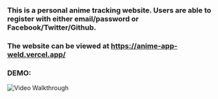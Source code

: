 ### This is a personal anime tracking website.  Users are able to register with either email/password or Facebook/Twitter/Github.

### The website can be viewed at https://anime-app-weld.vercel.app/ 

### DEMO:

<img src='http://g.recordit.co/DwS1Dra0Ke.gif' title='Video Walkthrough' width='' alt='Video Walkthrough' /> 

